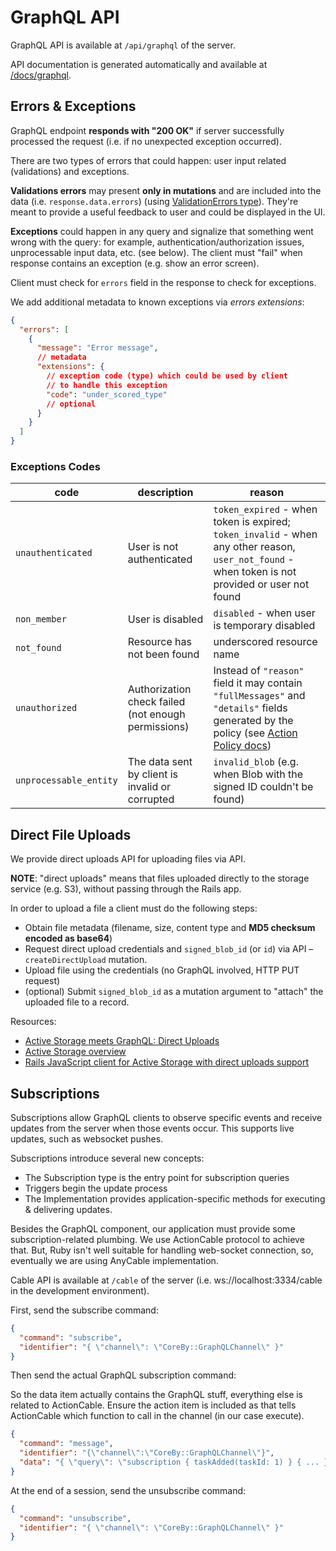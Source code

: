 # GraphQL API

GraphQL API is available at `/api/graphql` of the server.

API documentation is generated automatically and available at [/docs/graphql](/docs/graphql ':ignore').

## Errors & Exceptions

GraphQL endpoint **responds with "200 OK"** if server successfully processed the request
(i.e. if no unexpected exception occurred).

There are two types of errors that could happen: user input related (validations) and exceptions.

**Validations errors** may present **only in mutations** and are included into the data (i.e. `response.data.errors`) (using [ValidationErrors type](/docs/graphql/validationerrors.doc.html ':ignore')). They're meant to provide a useful feedback to user and could be displayed in the UI.

**Exceptions** could happen in any query and signalize that something went wrong with the query: for example, authentication/authorization issues, unprocessable input data, etc. (see below).
The client must "fail" when response contains an exception (e.g. show an error screen).

Client must check for `errors` field in the response to check for exceptions.

We add additional metadata to known exceptions via _errors extensions_:

```json
{
  "errors": [
    {
      "message": "Error message",
      // metadata
      "extensions": {
        // exception code (type) which could be used by client
        // to handle this exception
        "code": "under_scored_type"
        // optional
      }
    }
  ]
}
```

### Exceptions Codes

code                | description                                | reason
--------------------|--------------------------------------------|------------
`unauthenticated`   | User is not authenticated                  | `token_expired` - when token is expired; `token_invalid` - when any other reason, `user_not_found` - when token is not provided or user not found
`non_member`        | User is disabled                           | `disabled` - when user is temporary disabled
`not_found`         | Resource has not been found                | underscored resource name
`unauthorized`      | Authorization check failed (not enough permissions)  | Instead of `"reason"` field it may contain `"fullMessages"` and `"details"` fields generated by the policy (see [Action Policy docs](https://actionpolicy.evilmartians.io/#/reasons))
`unprocessable_entity`  | The data sent by client is invalid or corrupted | `invalid_blob` (e.g. when Blob with the signed ID couldn't be found)

## Direct File Uploads

We provide direct uploads API for uploading files via API.

**NOTE**: "direct uploads" means that files uploaded directly to the storage service (e.g. S3),
without passing through the Rails app.

In order to upload a file a client must do the following steps:
- Obtain file metadata (filename, size, content type and **MD5 checksum encoded as base64**)
- Request direct upload credentials and `signed_blob_id` (or `id`) via API – `createDirectUpload` mutation.
- Upload file using the credentials (no GraphQL involved, HTTP PUT request)
- (optional) Submit `signed_blob_id` as a mutation argument to "attach" the uploaded file to a record.

Resources:
- [Active Storage meets GraphQL: Direct Uploads](https://dev.to/evilmartians/active-storage-meets-graphql-direct-uploads-3n38)
- [Active Storage overview](https://edgeguides.rubyonrails.org/active_storage_overview.html#direct-uploads)
- [Rails JavaScript client for Active Storage with direct uploads support](https://github.com/rails/rails/tree/v6.0.0.beta3/activestorage/app/javascript/activestorage)

## Subscriptions

Subscriptions allow GraphQL clients to observe specific events and receive updates from the server when those events occur. This supports live updates, such as websocket pushes.

Subscriptions introduce several new concepts:

- The Subscription type is the entry point for subscription queries
- Triggers begin the update process
- The Implementation provides application-specific methods for executing & delivering updates.

Besides the GraphQL component, our application must provide some subscription-related plumbing. We use ActionCable protocol to achieve that. But, Ruby isn't well suitable for handling web-socket connection, so, eventually we are using AnyCable implementation.

Cable API is available at `/cable` of the server (i.e. ws://localhost:3334/cable in the development environment).

First, send the subscribe command:

```json
{
  "command": "subscribe",
  "identifier": "{ \"channel\": \"CoreBy::GraphQLChannel\" }"
}
```

Then send the actual GraphQL subscription command:

So the data item actually contains the GraphQL stuff, everything else is related to ActionCable. Ensure the action item is included as that tells ActionCable which function to call in the channel (in our case execute).

```json
{
  "command": "message",
  "identifier": "{\"channel\":\"CoreBy::GraphQLChannel\"}",
  "data": "{ \"query\": \"subscription { taskAdded(taskId: 1) } { ... }\", \"variables\": null, \"action\": \"execute\" }"
}
```

At the end of a session, send the unsubscribe command:

```json
{
  "command": "unsubscribe",
  "identifier": "{ \"channel\": \"CoreBy::GraphQLChannel\" }"
}
```
